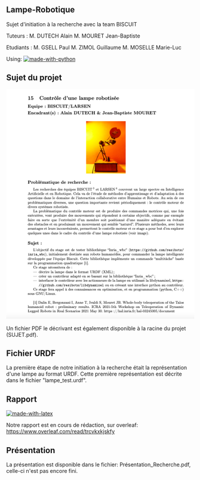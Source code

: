 ## Lampe-Robotique
Sujet d'initiation à la recherche avec la team BISCUIT

Tuteurs :
M. DUTECH Alain
M. MOURET Jean-Baptiste

Etudiants :
M. GSELL Paul
M. ZIMOL Guillaume
M. MOSELLE Marie-Luc

Using: 
[![made-with-python](https://img.shields.io/badge/Made%20with-Python-1f425f.svg)](https://www.python.org/)

## Sujet du projet

<img src="SUJET.png"><br>

Un fichier PDF le décrivant est également disponible à la racine du projet (SUJET.pdf).

## Fichier URDF 

La première étape de notre initiation à la recherche était la représentation d'une lampe au format URDF. Cette première représentation est décrite dans le fichier "lampe_test.urdf".

## Rapport 
[![made-with-latex](https://img.shields.io/badge/Made%20with-LaTeX-1f425f.svg)](https://www.latex-project.org/)

Notre rapport est en cours de rédaction, sur overleaf: https://www.overleaf.com/read/trcvkxkjskfy

## Présentation 

La présentation est disponible dans le fichier: Présentation_Recherche.pdf, celle-ci n'est pas encore fini.

